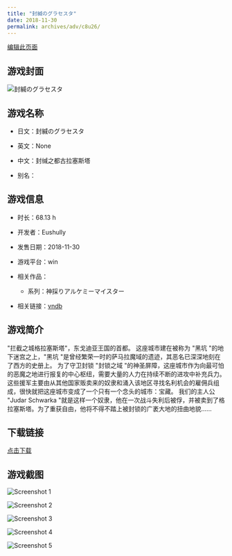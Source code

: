 ```yaml
---
title: "封緘のグラセスタ"
date: 2018-11-30
permalink: archives/adv/c8u26/
---
```

[编辑此页面](https://github.com/ACG-3/ADV3-source/blob/main/source/_posts/%E5%B0%81%E7%B7%98%E3%81%AE%E3%82%B0%E3%83%A9%E3%82%BB%E3%82%B9%E3%82%BF.md)

## 游戏封面

![封緘のグラセスタ](https://pan.timero.xyz/d/onedrive/img_lib_001/%E5%B0%81%E7%B7%98%E3%81%AE%E3%82%B0%E3%83%A9%E3%82%BB%E3%82%B9%E3%82%BF_cover.avif)


## 游戏名称

- 日文：封緘のグラセスタ
- 英文：None
- 中文：封缄之都古拉塞斯塔

- 别名：


## 游戏信息

- 时长：68.13 h
- 开发者：Eushully
- 发售日期：2018-11-30
- 游戏平台：win
- 相关作品：
   - 系列：神採りアルケミーマイスター

- 相关链接：[vndb](https://vndb.org/v23199)


## 游戏简介

"拦截之城格拉塞斯塔"，东戈迪亚王国的首都。
这座城市建在被称为 "黑坑 "的地下迷宫之上，"黑坑 "是曾经繁荣一时的萨马拉魔域的遗迹，其恶名已深深地刻在了西方的史册上。
为了守卫封锁 "封锁之域 "的神圣屏障，这座城市作为向最可怕的恶魔之地进行报复的中心枢纽，需要大量的人力在持续不断的进攻中补充兵力。
这些援军主要由从其他国家贩卖来的奴隶和涌入该地区寻找名利机会的雇佣兵组成，很快就把这座城市变成了一个只有一个念头的城市：宝藏。
我们的主人公 "Judar Schwarka "就是这样一个奴隶，他在一次战斗失利后被俘，并被卖到了格拉塞斯塔。为了重获自由，他将不得不踏上被封锁的广袤大地的扭曲地貌......




## 下载链接

[点击下载](https://pan.timero.xyz/onedrive/adv_lib_001/%E5%B0%81%E7%B7%98%E3%81%AE%E3%82%B0%E3%83%A9%E3%82%BB%E3%82%B9%E3%82%BF)


## 游戏截图


![Screenshot 1](https://pan.timero.xyz/d/onedrive/img_lib_001/%E5%B0%81%E7%B7%98%E3%81%AE%E3%82%B0%E3%83%A9%E3%82%BB%E3%82%B9%E3%82%BF_Screenshot_1.avif)

![Screenshot 2](https://pan.timero.xyz/d/onedrive/img_lib_001/%E5%B0%81%E7%B7%98%E3%81%AE%E3%82%B0%E3%83%A9%E3%82%BB%E3%82%B9%E3%82%BF_Screenshot_2.avif)

![Screenshot 3](https://pan.timero.xyz/d/onedrive/img_lib_001/%E5%B0%81%E7%B7%98%E3%81%AE%E3%82%B0%E3%83%A9%E3%82%BB%E3%82%B9%E3%82%BF_Screenshot_3.avif)

![Screenshot 4](https://pan.timero.xyz/d/onedrive/img_lib_001/%E5%B0%81%E7%B7%98%E3%81%AE%E3%82%B0%E3%83%A9%E3%82%BB%E3%82%B9%E3%82%BF_Screenshot_4.avif)

![Screenshot 5](https://pan.timero.xyz/d/onedrive/img_lib_001/%E5%B0%81%E7%B7%98%E3%81%AE%E3%82%B0%E3%83%A9%E3%82%BB%E3%82%B9%E3%82%BF_Screenshot_5.avif)


